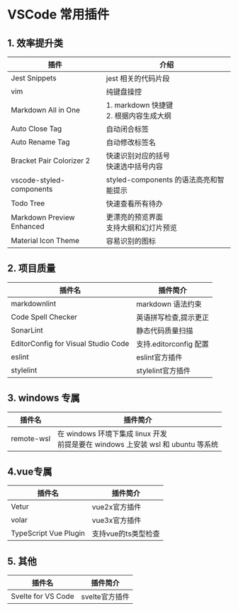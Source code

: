 # VSCode 常用插件

## 1. 效率提升类

| 插件                      | 介绍                                          |
| ------------------------- | --------------------------------------------- |
| Jest Snippets             | jest 相关的代码片段                           |
| vim                       | 纯键盘操控                                    |
| Markdown All in One       | 1. markdown 快捷键 <br /> 2. 根据内容生成大纲 |
| Auto Close Tag            | 自动闭合标签                                  |
| Auto Rename Tag           | 自动修改标签名                                |
| Bracket Pair Colorizer 2  | 快速识别对应的括号<br /> 快速选中括号内容     |
| vscode-styled-components  | styled-components 的语法高亮和智能提示        |
| Todo Tree                 | 快速查看所有待办                              |
| Markdown Preview Enhanced | 更漂亮的预览界面 <br /> 支持大纲和幻灯片预览      |
| Material Icon Theme       | 容易识别的图标                                |

## 2. 项目质量

| 插件名                              | 插件简介               |
| ----------------------------------- | ---------------------- |
| markdownlint                        | markdown 语法约束      |
| Code Spell Checker                  | 英语拼写检查,提示更正  |
| SonarLint                           | 静态代码质量扫描       |
| EditorConfig for Visual Studio Code | 支持.editorconfig 配置 |
| eslint | eslint官方插件 |
| stylelint | stylelint官方插件 |

## 3. windows 专属

| 插件名     | 插件简介                                                                             |
| ---------- | ------------------------------------------------------------------------------------ |
| remote-wsl | 在 windows 环境下集成 linux 开发<br/> 前提是要在 windows 上安装 wsl 和 ubuntu 等系统 |

## 4.vue专属

| 插件名     | 插件简介                                                                             |
| ---------- | ------------------------------------------------------------------------------------ |
| Vetur | vue2x官方插件 |
| volar | vue3x官方插件 |
| TypeScript Vue Plugin | 支持vue的ts类型检查 |

## 5. 其他


| 插件名     | 插件简介                                                                             |
| ---------- | ------------------------------------------------------------------------------------ |
| Svelte for VS Code | svelte官方插件 |
